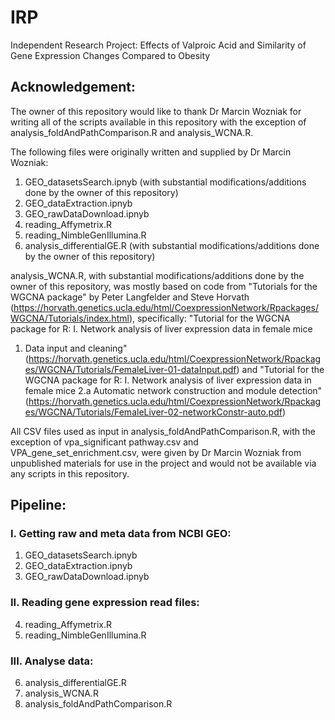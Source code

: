 # IRP
Independent Research Project: Effects of Valproic Acid and Similarity of Gene Expression Changes Compared to Obesity

## Acknowledgement: 
The owner of this repository would like to thank Dr Marcin Wozniak for writing all of the scripts available in this repository with the exception of analysis_foldAndPathComparison.R and analysis_WCNA.R.

The following files were originally written and supplied by Dr Marcin Wozniak:
  1. GEO_datasetsSearch.ipnyb (with substantial modifications/additions done by the owner of this repository)
  2. GEO_dataExtraction.ipnyb
  3. GEO_rawDataDownload.ipnyb
  4. reading_Affymetrix.R
  5. reading_NimbleGenIllumina.R
  6. analysis_differentialGE.R (with substantial modifications/additions done by the owner of this repository)

analysis_WCNA.R, with substantial modifications/additions done by the owner of this repository, was mostly based on code from "Tutorials for the WGCNA package" by Peter Langfelder and Steve Horvath (https://horvath.genetics.ucla.edu/html/CoexpressionNetwork/Rpackages/WGCNA/Tutorials/index.html), specifically: 
"Tutorial for the WGCNA package for R:
I. Network analysis of liver expression data in female mice
1. Data input and cleaning" 
(https://horvath.genetics.ucla.edu/html/CoexpressionNetwork/Rpackages/WGCNA/Tutorials/FemaleLiver-01-dataInput.pdf)
and 
"Tutorial for the WGCNA package for R:
I. Network analysis of liver expression data in female mice
2.a Automatic network construction and module detection"
(https://horvath.genetics.ucla.edu/html/CoexpressionNetwork/Rpackages/WGCNA/Tutorials/FemaleLiver-02-networkConstr-auto.pdf)


All CSV files used as input in analysis_foldAndPathComparison.R, with the exception of vpa_significant pathway.csv and VPA_gene_set_enrichment.csv, were given by Dr Marcin Wozniak from unpublished materials for use in the project and would not be available via any scripts in this repository.


## Pipeline:

### I. Getting raw and meta data from NCBI GEO:
  1. GEO_datasetsSearch.ipnyb
  2. GEO_dataExtraction.ipnyb
  3. GEO_rawDataDownload.ipnyb

### II. Reading gene expression read files:

  4. reading_Affymetrix.R
  5. reading_NimbleGenIllumina.R

### III. Analyse data:

  6. analysis_differentialGE.R
  7. analysis_WCNA.R
  8. analysis_foldAndPathComparison.R
